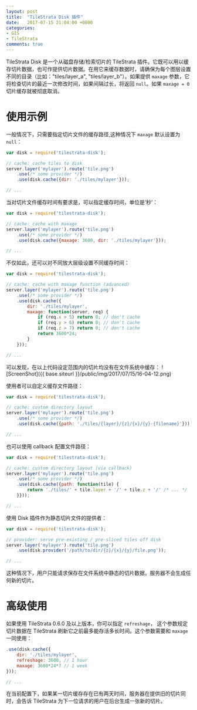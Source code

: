 ```yaml
---
layout: post
title:  "TileStrata Disk 插件"
date:   2017-07-15 21:04:00 +0800
categories:
- GIS
- TileStrata
comments: true
---
```

TileStrata Disk 是一个从磁盘存储/检索切片的 TileStrata 插件。它既可以用以缓存切片数据，也可作提供切片数据。在用它来缓存数据时，请确保为每个图层设置不同的目录（比如："tiles/layer_a", "tiles/layer_b"）。如果提供 `maxage` 参数，它将检查切片的最近一次修改时间，如果间隔过长，将返回 `null`。如果 `maxage = 0` 切片缓存就被彻底取消。

# 使用示例
一般情况下，只需要指定切片文件的缓存路径,这种情况下 `maxage` 默认设置为 `null`：
```javascript
var disk = require('tilestrata-disk');

// cache: cache tiles to disk
server.layer('mylayer').route('tile.png')
    .use(/* some provider */)
    .use(disk.cache({dir: './tiles/mylayer'}));

// ...
```

当对切片文件缓存时间有要求是，可以指定缓存时间，单位是‘秒’：
```javascript
var disk = require('tilestrata-disk');

// cache: cache with maxage
server.layer('mylayer').route('tile.png')
    .use(/* some provider */)
    .use(disk.cache({maxage: 3600, dir: './tiles/mylayer'}));

// ...
```

不仅如此，还可以对不同放大层级设置不同缓存时间：
```javascript
var disk = require('tilestrata-disk');

// cache: cache with maxage function (advanced)
server.layer('mylayer').route('tile.png')
    .use(/* some provider */)
    .use(disk.cache({
        dir: './tiles/mylayer',
        maxage: function(server, req) {
            if (req.x > 5) return 0; // don't cache
            if (req.y > 6) return 0; // don't cache
            if (req.z > 7) return 0; // don't cache
            return 3600*24;
        }
    }));

// ...
```
可以发现，在以上代码设定范围内的切片均没有在文件系统中缓存：
![ScreenShot]({{ base.siteurl }}/public/img/2017/07/15/16-04-12.png)

使用者可以自定义缓存文件路径：
```javascript
var disk = require('tilestrata-disk');

// cache: custom directory layout
server.layer('mylayer').route('tile.png')
    .use(/* some provider */)
    .use(disk.cache({path: './tiles/{layer}/{z}/{x}/{y}-{filename}'}));

// ...
```

也可以使用 callback 配置文件路径：
```javascript
var disk = require('tilestrata-disk');

// cache: custom directory layout (via callback)
server.layer('mylayer').route('tile.png')
    .use(/* some provider */)
    .use(disk.cache({path: function(tile) {
        return './tiles/' + tile.layer + '/' + tile.z + '/' /* ... */
    }}));

// ...
```

使用 Disk 插件作为静态切片文件的提供者：
```javascript
var disk = require('tilestrata-disk');

// provider: serve pre-existing / pre-sliced tiles off disk
server.layer('mylayer').route('tile.png')
    .use(disk.provider('/path/to/dir/{z}/{x}/{y}/file.png'));

// ...
```
这种情况下，用户只能请求保存在文件系统中静态的切片数据，服务器不会生成任何新的切片。

# 高级使用
如果使用 TileStrata 0.6.0 及以上版本，你可以指定 `refreshage`， 这个参数规定切片数据在 TileStrata 刷新它之前最多能存活多长时间。这个参数需要和 `maxage` 一同使用：
```javascript
.use(disk.cache({
    dir: './tiles/mylayer',
    refreshage: 3600, // 1 hour
    maxage: 3600*24*7 // 1 week
}));

// ...
```
在当前配置下，如果某一切片缓存存在已有两天时间，服务器在提供旧的切片同时，会告诉 TileStrata 为下一位请求的用户在后台生成一张新的切片。



